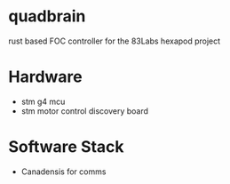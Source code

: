 # quadbrain
rust based FOC controller for the 83Labs hexapod project

# Hardware
- stm g4 mcu
- stm motor control discovery board

# Software Stack
- Canadensis for comms

